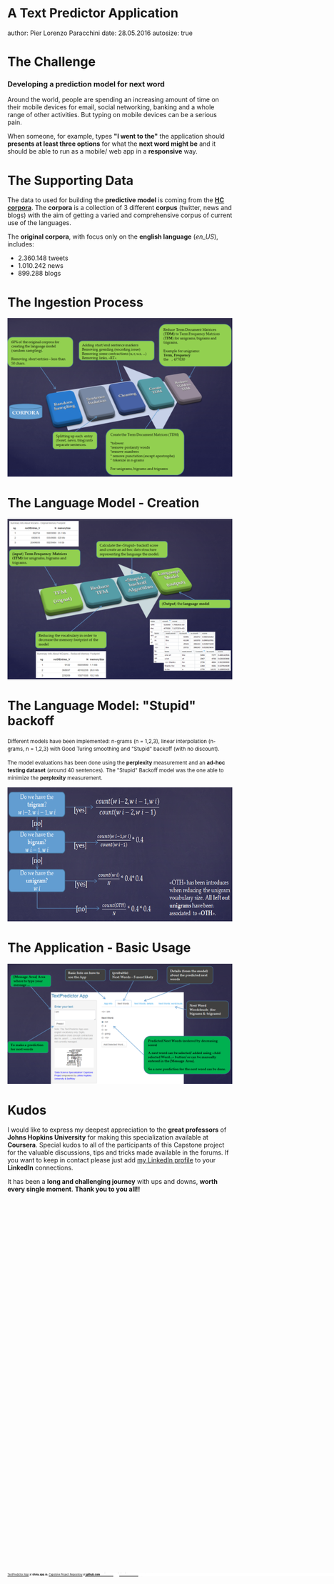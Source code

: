 <style>

.footer {
    color: black; background: white;
    position: fixed; top: 90%;
    text-align:left; width:100%;
}

.col2 {
    columns: 2 200px;         /* number of columns and width in pixels*/
    -webkit-columns: 2 200px; /* chrome, safari */
    -moz-columns: 2 200px;    /* firefox */
}

</style>

A Text Predictor Application
========================================================
author: Pier Lorenzo Paracchini
date: 28.05.2016
autosize: true

The Challenge
========================================================

<h3>Developing a prediction model for next word</h3>

Around the world, people are spending an increasing amount of time on their mobile devices for email, social networking, banking and a whole range of other activities. But typing on mobile devices can be a serious pain.

When someone, for example, types <b>"I went to the"</b> the application should <b>presents at least three options</b> for what the <b>next word might be</b> and it should be able to run as a mobile/ web app in a <b>responsive</b> way.

<div class="footer" style="font-size:40%;"> 
* The <b>challenge</b> is related to the <b>"Data Science Capstone" module</b> of the <b>Data Science Specialization</b> (Johns Hopkins University, Coursera)</div>


The Supporting Data
========================================================

The data to used for building the __predictive model__ is coming from the __[HC corpora](http://www.corpora.heliohost.org/
)__. The __corpora__ is a collection of 3 different __corpus__ (twitter, news and blogs) with the aim of getting a varied and comprehensive corpus of current use of the languages.

The __original corpora__, with focus only on the __english language__ (*en_US*), includes:

* 2.360.148 tweets
* 1.010.242 news
* 899.288 blogs

<div class="footer" style="font-size:40%;"> 
* More information about the original corpora can be found in the <a href="https://rpubs.com/pparacch/177065">milestone report</a></div>



The Ingestion Process
========================================================

![The Ingestion Process](images/ingestionProcess.png)

<div class="footer" style="font-size:40%;"> 
* Some more information about the ingestion process can be found in the <a href="http://rpubs.com/pparacch/184463">ingestion report</a></div>

The Language Model - Creation
========================================================

![The Model Creation](images/theModel_1.png)

<div class="footer" style="font-size:40%;"> 
* Some more information about the strategy around ngrams size reduction can be found in the <a href="https://rpubs.com/pparacch/184468">reduction report</a></div>

The Language Model: "Stupid" backoff
========================================================

<small>Different models have been implemented: n-grams (n = 1,2,3), linear interpolation (n-grams, n = 1,2,3) with Good Turing smoothing and "Stupid" backoff (with no discount).</small>

<small>The model evaluations has been done using the <b>perplexity</b> measurement and an <b>ad-hoc testing dataset</b> (around 40 sentences). The "Stupid" Backoff model was the one able to minimize the <b>perplexity</b> measurement.</small>

<img src="images/theModel_2.png" height="300" />


The Application - Basic Usage
========================================================

![The App](images/theApp.png)

<div class="footer" style="font-size:40%;"><a href="https://pparacch.shinyapps.io/TextPredictorApplication/">TextPredictor App</a> at <b>shiny.app.io</b>, <a href="https://github.com/pparacch/CapstoneProjectDataScienceSpecialization">Capstone Project Repository</a> at <b>github.com</b></div>


Kudos
========================================================

I would like to express my deepest appreciation to the <b>great professors</b> of <b>Johns Hopkins University</b> for making this specialization available at <b>Coursera</b>.  Special kudos to all of the participants of this Capstone project for the valuable discussions, tips and tricks made available in the forums. If you want to keep in contact please just add <a href="https://www.linkedin.com/in/pierlorenzoparacchini">my LinkedIn profile</a> to your <b>LinkedIn</b> connections.

It has been a <b>long and challenging journey</b> with ups and downs, <b>worth every single moment</b>. <b>Thank you to you all!!</b>

